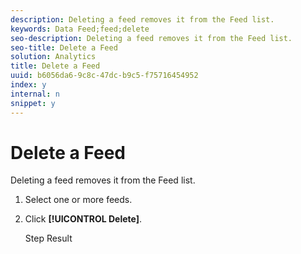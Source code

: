 ```yaml
---
description: Deleting a feed removes it from the Feed list.
keywords: Data Feed;feed;delete
seo-description: Deleting a feed removes it from the Feed list.
seo-title: Delete a Feed
solution: Analytics
title: Delete a Feed
uuid: b6056da6-9c8c-47dc-b9c5-f75716454952
index: y
internal: n
snippet: y
---
```


# Delete a Feed

Deleting a feed removes it from the Feed list.

1. Select one or more feeds.
1. Click **[!UICONTROL Delete]**.

   Step Result 